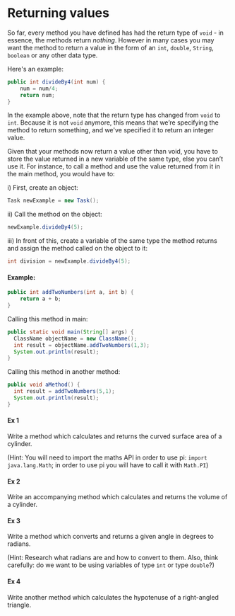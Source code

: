 Returning values
===

So far, every method you have defined has had the return type of `void` - in essence, the methods return *nothing*. However in many cases you may want the method to return a value in the form of an `int`, `double`, `String`, `boolean` or any other data type.

Here's an example:

```java
public int divideBy4(int num) {
	num = num/4;
	return num;
}
```

In the example above, note that the return type has changed from `void` to `int`. Because it is not `void` anymore, this means that we’re specifying the method to return something, and we've specified it to return an integer value.

Given that your methods now return a value other than void, you have to store the value returned in a new variable of the same type, else you can’t use it. For instance, to call a method and use the value returned from it in the main method, you would have to:

i) First, create an object:
```java
Task newExample = new Task();
```

ii) Call the method on the object:
```java
newExample.divideBy4(5);
```

iii) In front of this, create a variable of the same type the method returns and assign the method called on the object to it:
```java
int division = newExample.divideBy4(5);
```

#### Example:

```java
public int addTwoNumbers(int a, int b) {
	return a + b;          
}
```
Calling this method in main:

```java
public static void main(String[] args) {
  ClassName objectName = new ClassName();
  int result = objectName.addTwoNumbers(1,3);
  System.out.println(result);
}
```
Calling this method in another method:

```java
public void aMethod() {
  int result = addTwoNumbers(5,1);
  System.out.println(result);
}
```

#### Ex 1
Write a method which calculates and returns the curved surface area of a cylinder. 

(Hint: You will need to import the maths API in order to use pi: `import java.lang.Math`; in order to use pi you will have to call it with `Math.PI`)

#### Ex 2
Write an accompanying method which calculates and returns the volume of a cylinder.

#### Ex 3
Write a method which converts and returns a given angle in degrees to radians. 

(Hint: Research what radians are and how to convert to them. Also, think carefully: do we want to be using variables of type `int` or type `double`?)

#### Ex 4
Write another method which calculates the hypotenuse of a right-angled triangle.
